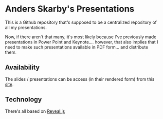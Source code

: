 # Anders Skarby's Presentations

This is a Github repository that's supposed to be a centralized repository of all my presentations.

Now, if there aren't that many, it's most likely because I've previously made presentations in Power Point and Keynote.... however, that
also implies that I need to make such presentations available in PDF form... and distribute them.

## Availability

The slides / presentations can be access (in their rendered form) from this [site][site].

## Technology

There's all based on [Reveal.js](reveal.js) 

[site]: https://presentations.skarby.info
[reveal.js]: https://github.com/hakimel/reveal.js
